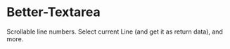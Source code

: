 Better-Textarea
===============

Scrollable line numbers. Select current Line (and get it as return data), and more.